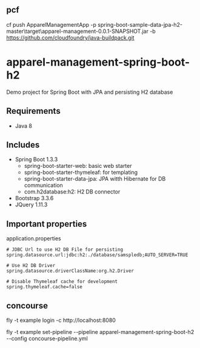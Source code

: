 ## pcf
cf push ApparelManagementApp -p spring-boot-sample-data-jpa-h2-master\target\apparel-management-0.0.1-SNAPSHOT.jar -b https://github.com/cloudfoundry/java-buildpack.git

# apparel-management-spring-boot-h2
Demo project for Spring Boot with JPA and persisting H2 database

## Requirements
- Java 8

## Includes
- Spring Boot 1.3.3
  - spring-boot-starter-web: basic web starter
  - spring-boot-starter-thymeleaf: for templating
  - spring-boot-starter-data-jpa: JPA witth Hibernate for DB communication
  - com.h2database:h2: H2 DB connector
- Bootstrap 3.3.6
- JQuery 1.11.3

## Important properties
application.properties
```properties
# JDBC Url to use H2 DB File for persisting
spring.datasource.url:jdbc:h2:./database/samspledb;AUTO_SERVER=TRUE

# Use H2 DB Driver
spring.datasource.driverClassName:org.h2.Driver

# Disable Thymeleaf cache for development
spring.thymeleaf.cache=false
```


## concourse
fly -t example login -c http://localhost:8080

fly -t example set-pipeline --pipeline apparel-management-spring-boot-h2 --config concourse-pipeline.yml   


